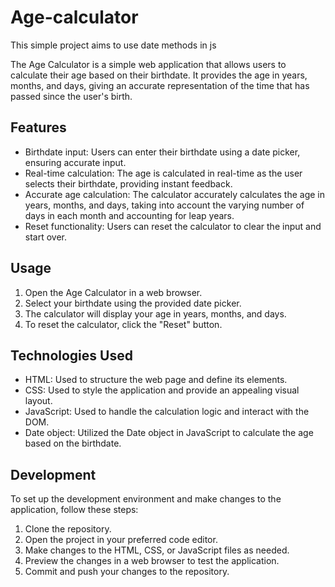 # Age-calculator
This simple project aims to use date methods in js

The Age Calculator is a simple web application that allows users to calculate their age based on their birthdate. It provides the age in years, months, and days, giving an accurate representation of the time that has passed since the user's birth.

## Features
- Birthdate input: Users can enter their birthdate using a date picker, ensuring accurate input.
- Real-time calculation: The age is calculated in real-time as the user selects their birthdate, providing instant feedback.
- Accurate age calculation: The calculator accurately calculates the age in years, months, and days, taking into account the varying number of days in each month and accounting for leap years.
- Reset functionality: Users can reset the calculator to clear the input and start over.

## Usage

1. Open the Age Calculator in a web browser.
2. Select your birthdate using the provided date picker.
3. The calculator will display your age in years, months, and days.
4. To reset the calculator, click the "Reset" button.

## Technologies Used

- HTML: Used to structure the web page and define its elements.
- CSS: Used to style the application and provide an appealing visual layout.
- JavaScript: Used to handle the calculation logic and interact with the DOM.
- Date object: Utilized the Date object in JavaScript to calculate the age based on the birthdate.

## Development

To set up the development environment and make changes to the application, follow these steps:

1. Clone the repository.
2. Open the project in your preferred code editor.
3. Make changes to the HTML, CSS, or JavaScript files as needed.
4. Preview the changes in a web browser to test the application.
5. Commit and push your changes to the repository.

